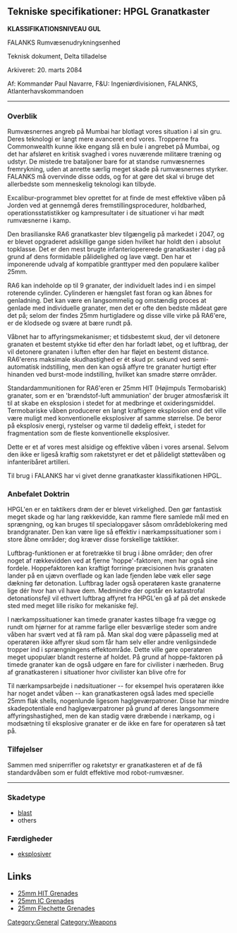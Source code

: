 ## Tekniske specifikationer: HPGL Granatkaster

**KLASSIFIKATIONSNIVEAU GUL**

FALANKS Rumvæsenudrykningsenhed

Teknisk dokument, Delta tilladelse

Arkiveret: 20. marts 2084

Af: Kommandør Paul Navarre, F&U: Ingeniørdivisionen, FALANKS,
Atlanterhavskommandoen

------------------------------------------------------------------------

### Overblik

Rumvæsnernes angreb på Mumbai har blotlagt vores situation i al sin gru.
Deres teknologi er langt mere avanceret end vores. Tropperne fra
Commonwealth kunne ikke engang slå en bule i angrebet på Mumbai, og det
har afsløret en kritisk svaghed i vores nuværende militære træning og
udstyr. De mistede tre bataljoner bare for at standse rumvæsnernes
fremrykning, uden at anrette særlig meget skade på rumvæsnernes styrker.
FALANKS må overvinde disse odds, og for at gøre det skal vi bruge det
allerbedste som menneskelig teknologi kan tilbyde.

Excalibur-programmet blev oprettet for at finde de mest effektive våben
på Jorden ved at gennemgå deres fremstillingsprocedurer, holdbarhed,
operationsstatistikker og kampresultater i de situationer vi har mødt
rumvæsnerne i kamp.

Den brasilianske RA6 granatkaster blev tilgængelig på markedet i 2047,
og er blevet opgraderet adskillige gange siden hvilket har holdt den i
absolut topklasse. Det er den mest brugte infanteriopererede
granatkaster i dag på grund af dens formidable pålidelighed og lave
vægt. Den har et imponerende udvalg af kompatible granttyper med den
populære kaliber 25mm.

RA6 kan indeholde op til 9 granater, der individuelt lades ind i en
simpel roterende cylinder. Cylinderen er hængslet fast foran og kan
åbnes for genladning. Det kan være en langsommelig og omstændig proces
at genlade med individuelle granater, men det er ofte den bedste mådeat
gøre det på; selom der findes 25mm hurtigladere og disse ville virke på
RA6'ere, er de klodsede og svære at bære rundt på.

Våbnet har to affyringsmekanismer; et tidsbestemt skud, der vil detonere
granaten et bestemt stykke tid efter den har forladt løbet, og et
luftbrag, der vil detonere granaten i luften efter den har fløjet en
bestemt distance. RA6'erens maksimale skudhastighed er ét skud pr.
sekund ved semi-automatisk indstilling, men den kan også affyre tre
granater hurtigt efter hinanden ved burst-mode indstilling, hvilket kan
smadre større områder.

Standardammunitionen for RA6'eren er 25mm HIT (Højimpuls Termobarisk)
granater, som er en 'brændstof-luft ammuniation' der bruger atmosfærisk
ilt til at skabe en eksplosion i stedet for at medbringe et
oxideringsmiddel. Termobariske våben producerer en langt kraftigere
eksplosion end det ville være muligt med konventionelle eksplosiver af
samme størrelse. De beror på eksplosiv energi, rystelser og varme til
dødelig effekt, i stedet for fragmentation som de fleste konventionelle
eksplosiver.

Dette er et af vores mest alsidige og effektive våben i vores arsenal.
Selvom den ikke er ligeså kraftig som raketstyret er det et pålideligt
støttevåben og infanteribåret artilleri.

Til brug i FALANKS har vi givet denne granatkaster klassifikationen
HPGL.

### Anbefalet Doktrin

HPGL'en er en taktikers drøm der er blevet virkelighed. Den gør
fantastisk meget skade og har lang rækkevidde, kan ramme flere samlede
mål med en sprængning, og kan bruges til specialopgaver såsom
områdeblokering med brandgranater. Den kan være lige så effektiv i
nærkampssituationer som i store åbne områder; dog kræver disse
forskellige taktikker.

Luftbrag-funktionen er at foretrække til brug i åbne områder; den ofrer
noget af rækkevidden ved at fjerne 'hoppe'-faktoren, men har også sine
fordele. Hoppefaktoren kan kraftigt forringe præcisionen hvis granaten
lander på en ujævn overflade og kan lade fjenden løbe væk eller søge
dækning før detonation. Luftbrag lader også operatøren kaste granaterne
lige dér hvor han vil have dem. Medmindre der opstår en katastrofal
detonationsfejl vil ethvert luftbrag affyret fra HPGL'en gå af på det
ønskede sted med meget lille risiko for mekaniske fejl.

I nærkampssituationer kan timede granater kastes tilbage fra vægge og
rundt om hjørner for at ramme farlige eller besværlige steder som andre
våben har svært ved at få ram på. Man skal dog være påpasselig med at
operatøren ikke affyrer skud som får ham selv eller andre venligsindede
tropper ind i sprængningens effektområde. Dette ville gøre operatøren
meget upopulær blandt resterne af holdet. På grund af hoppe-faktoren på
timede granater kan de også udgøre en fare for civilister i nærheden.
Brug af granatkasteren i situationer hvor civilister kan blive ofre for

Til nærkampsarbejde i nødsituationer -- for eksempel hvis operatøren
ikke har noget andet våben -- kan granatkasteren også lades med
specielle 25mm flak shells, nogenlunde ligesom haglgeværpatroner. Disse
har mindre skadepotentiale end haglgeværpatroner på grund af deres
langsommere affyringshastighed, men de kan stadig være dræbende i
nærkamp, og i modsætning til eksplosive granater er de ikke en fare for
operatøren så tæt på.

### Tilføjelser

Sammen med sniperrifler og raketstyr er granatkasteren et af de få
standardvåben som er fuldt effektive mod robot-rumvæsner.

------------------------------------------------------------------------

### Skadetype

- [blast](Damage/blast "wikilink")
- others

### Færdigheder

- [eksplosiver](Skills/explosive "wikilink")

## Links

- [25mm HIT Grenades](Equipment/Ammunition/25mm_HIT_Grenades "wikilink")
- [25mm IC Grenades](Equipment/Ammunition/25mm_IC_Grenades "wikilink")
- [25mm Flechette
  Grenades](Equipment/Ammunition/25mm_Flechette_Grenades "wikilink")

[Category:General](Category:General "wikilink")
[Category:Weapons](Category:Weapons "wikilink")